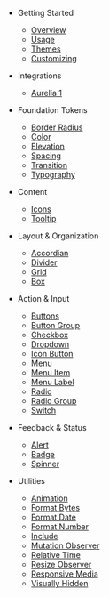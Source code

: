 - Getting Started

  - [Overview](/)
  <!-- - [Installation](/getting-started/installation) -->
  - [Usage](/getting-started/usage)
  - [Themes](/getting-started/themes)
  - [Customizing](/getting-started/customizing)
  <!-- - [Localization](/getting-started/localization) -->

- Integrations
  - [Aurelia 1](/integrations/aurelia-1)

- Foundation Tokens

  - [Border Radius](/foundations/border-radius)
  - [Color](/foundations/color)
  - [Elevation](/foundations/elevation)
  - [Spacing](/foundations/spacing)
  - [Transition](/foundations/transition)
  - [Typography](/foundations/typography)

- Content

  - [Icons](/components/icon)
  - [Tooltip](/components/tooltip)

- Layout & Organization

  - [Accordian](/components/accordion)
  - [Divider](/components/divider)
  - [Grid](/components/grid)
  - [Box](/components/box)

- Action & Input

  - [Buttons](/components/button)
  - [Button Group](/components/button-group)
  - [Checkbox](/components/checkbox)
  - [Dropdown](/components/dropdown)
    <!-- - [Dialog](/components/dialog) -->
    <!-- - [Input](/components/input) -->
  - [Icon Button](/components/icon-button)
  - [Menu](/components/menu)
  - [Menu Item](/components/menu-item)
  - [Menu Label](/components/menu-label)
  <!-- - [Select](/components/select) -->
    <!-- - [Textarea](/components/textarea) -->
  - [Radio](/components/radio)
  <!-- - [Radio Button](/components/radio-button) -->
  - [Radio Group](/components/radio-group)
  - [Switch](/components/switch)

- Feedback & Status

  - [Alert](/components/alert)
  - [Badge](/components/badge)
  - [Spinner](/components/spinner)
    <!-- - [Progress Bar](/components/progress-bar) -->
    <!-- - [Progress Ring](/components/progress-ring) -->
    <!--plop:component-->

- Utilities

  - [Animation](/components/animation)
  - [Format Bytes](/components/format-bytes)
  - [Format Date](/components/format-date)
  - [Format Number](/components/format-number)
  - [Include](/components/include)
  - [Mutation Observer](/components/mutation-observer)
  - [Relative Time](/components/relative-time)
  - [Resize Observer](/components/resize-observer)
  - [Responsive Media](/components/responsive-media)
  - [Visually Hidden](/components/visually-hidden)
